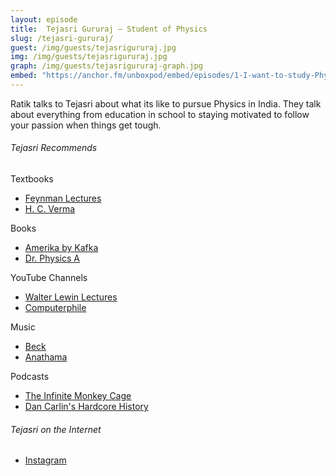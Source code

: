 ```yaml
---
layout: episode
title:  Tejasri Gururaj – Student of Physics
slug: /tejasri-gururaj/
guest: /img/guests/tejasrigururaj.jpg
img: /img/guests/tejasrigururaj.jpg
graph: /img/guests/tejasrigururaj-graph.jpg
embed: "https://anchor.fm/unboxpod/embed/episodes/1-I-want-to-study-Physics--not-Engineering-e1oib7/a-a492oi"
---
```


Ratik talks to Tejasri about what its like to pursue Physics in India. They talk about everything from education in school to staying motivated to follow your passion when things get tough.

###### Tejasri Recommends

Textbooks

- [Feynman Lectures](https://amzn.to/2zeGkmY)
- [H. C. Verma](https://amzn.to/2KBkEXe)

Books

- [Amerika by Kafka](https://amzn.to/2zejeg8)
- [Dr. Physics A](https://www.youtube.com/user/DrPhysicsA)

YouTube Channels

- [Walter Lewin Lectures](https://bit.ly/2ur7Xpm)
- [Computerphile](https://www.youtube.com/user/Computerphile)

Music

- [Beck](https://itunes.apple.com/in/artist/beck/312095)
- [Anathama](https://itunes.apple.com/us/artist/anathema/428003344)

Podcasts

- [The Infinite Monkey Cage](https://www.bbc.co.uk/programmes/b00snr0w)
- [Dan Carlin's Hardcore History](https://www.dancarlin.com/hardcore-history-series/)

###### Tejasri on the Internet

- [Instagram](https://instagram.com/@darkmatter_96)
